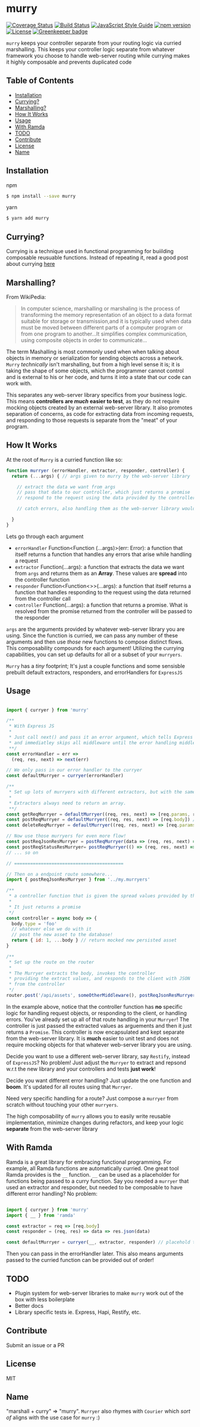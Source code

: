 # murry

[![Coverage Status](https://coveralls.io/repos/github/TillaTheHun0/murry/badge.svg?branch=master)](https://coveralls.io/github/TillaTheHun0/murry?branch=master) [![Build Status](https://travis-ci.org/TillaTheHun0/murry.svg?branch=master)](https://travis-ci.org/TillaTheHun0/murry?branch=master) [![JavaScript Style Guide](https://img.shields.io/badge/code_style-standard-brightgreen.svg)](https://standardjs.com) [![npm version](https://img.shields.io/npm/v/murry.svg)](https://www.npmjs.com/package/murry) [![License](https://img.shields.io/npm/l/murry.svg?maxAge=2592000?style=plastic)](https://github.com/TillaTheHun0/murry/blob/master/LICENSE) [![Greenkeeper badge](https://badges.greenkeeper.io/TillaTheHun0/murry.svg)](https://greenkeeper.io/)


`murry` keeps your controller separate from your routing logic via curried marshalling. This keeps your controller logic separate from whatever framework you choose to handle web-server routing while currying makes it highly composable and prevents duplicated code

## Table of Contents <a name="toc"></a>

- [Installation](#installation)
- [Currying?](#currying)
- [Marshalling?](#marshalling)
- [How It Works](#how-it-works)
- [Usage](#usage)
- [With Ramda](#with-ramda)
- [TODO](#todo)
- [Contribute](#contribute)
- [License](#license)
- [Name](#name)

## Installation <a name="installation"></a>

npm
```bash
$ npm install --save murry
```

yarn
```bash
$ yarn add murry
```

## Currying? <a name="currying"></a>

Currying is a technique used in functional programming for buiilding composable reusuable functions. Instead of repeating it, read a good post about currying [here](https://www.sitepoint.com/currying-in-functional-javascript/)

## Marshalling? <a name="marshalling"></a>

From WikiPedia:

>In computer science, marshalling or marshaling is the process of transforming the memory representation of an object to a data format suitable for storage or transmission,and it is typically used when data must be moved between different parts of a computer program or from one program to another...It simplifies complex communication, using composite objects in order to communicate...

The term Mashalling is most commonly used when when talking about objects in memory or serialization for sending objects across a network. `Murry` _technically_ isn't marshalling, but from a high level sense it is; it is taking the shape of some objects, which the programmer cannot control and is external to his or her code, and turns it into a state that our code can work with.

This separates any web-server library specifics from your business logic. This means **controllers are _much_ easier to test**, as they do not require mocking objects created by an external web-server library. It also promotes separation of concerns, as code for extracting data from incoming requests, and responding to those requests is separate from the "meat" of your program.

## How It Works <a name="how-it-works"></a>

At the root of `Murry` is a curried function like so:

```javascript
function murryer (errorHandler, extractor, responder, controller) {
  return (...args) { // args given to murry by the web-server library

    // extract the data we want from args
    // pass that data to our controller, which just returns a promise
    // respond to the request using the data provided by the controller

    // catch errors, also handling them as the web-server library would

  }
}
```

Lets go through each argument
- `errorHandler` Function<Function (...args)>(err: Error): a function that itself returns a function that handles any errors that arise while handling a request
- `extractor` Function<Array>(...args): a function that extracts the data we want from `args` and returns them as an **Array**. These values are **spread** into the controller function
- `responder` Function<Function<>>(...args): a function that itself returns a function that handles responding to the request using the data returned from the controller call
- `controller` Function<Promise>(...args): a function that returns a promise. What is resolved from the promise returned from the controller will be passed to the responder


`args` are the arguments provided by whatever web-server library you are using. Since the function is curried, we can pass any number of these arguments and then use _those_ new functions to compose distinct flows. This composability compounds for each argument! Utilizing the currying capabilities, you can set up defaults for all or a subset of your `murryers`.

`Murry` has a _tiny_ footprint; It's just a couple functions and some sensisble prebuilt default extractors, responders, and errorHandlers for `ExpressJS`

## Usage <a name="usage"></a>

```javascript

import { curryer } from 'murry'

/**
 * With Express JS
 * 
 * Just call next() and pass it an error argument, which tells Express that an error has occurred
 * and immediatley skips all middleware until the error handling middleware
 **/
const errorHandler = err =>
  (req, res, next) => next(err)

// We only pass in our error handler to the curryer
const defaultMurryer = curryer(errorHandler)

/**
 * Set up lots of murryers with different extractors, but with the same error handling!
 * 
 * Extractors always need to return an array.
 **/
const getReqMurryer = defaultMurryer((req, res, next) => [req.params, req.query]) // extract the url params and query string
const postReqMurryer = defaultMurryer((req, res, next) => [req.body]) // extract the body
const deleteReqMurryer = defaultMurryer((req, res, next) => [req.params]) // extract just the url params

// Now use those murryers for even more flow!
const postReqJsonResMurryer = postReqMurryer(data => (req, res, next) =>  res.json(data))
const postReqStatusResMurryer= postReqMurryer(() => (req, res, next) => res.sendStatus(203))
// ... so on

// =========================================

// Then on a endpoint route somewhere...
import { postReqJsonResMurryer } from '../my.murryers'

/**
 * a controller function that is given the spread values provided by the extractor
 * 
 * It just returns a promise
 */
const controller = async body => {
  body.type = 'foo'
  // whatever else we do with it
  // post the new asset to the database!
  return { id: 1, ...body } // return mocked new persisted asset
}

/**
 * Set up the route on the router
 * 
 * The Murryer extracts the body, invokes the controller
 * providing the extract values, and responds to the client with JSON
 * from the controller
 */
router.post('/api/assets', someOtherMiddleware(), postReqJsonResMurryer(controller))
```

In the example above, notice that the controller function has **no** specific logic for handling request objects, or responding to the client, or handling errors. You've already set up all of that route handling in your `Murryer`! The controller is just passed the extracted values as arguements and then it just returns a `Promise`. This controller is now encapsulated and kept separate from the web-server library. It is **much** easier to unit test and does not require mocking objects for that whatever web-server library you are using.

Decide you want to use a different web-server library, say `Restify`, instead of `ExpressJS`? No problem! Just adjust the `Murryer` to extract and repsond w.r.t the new library and your controllers and tests **just work**!

Decide you want different error handling? Just update the one function and **boom**. It's updated for all routes using that `Murryer`.

Need very specific handling for a route? Just compose a `murryer` from scratch without touching your other `murryers`.

The high composability of `murry` allows you to easily write reusable implementation, minimize changes during refactors, and keep your logic **separate** from the web-server library

## With Ramda <a name="with-ramda"></a>

Ramda is a great library for embracing functional programming. For example, all Ramda functions are automatically curried. One great tool Ramda provides is the `__` function. `__` can be used as a placeholder for functions being passed to a curry function. Say you needed a `murryer` that used an extractor and responder, but needed to be composable to have different error handling? No problem:

```javascript

import { curryer } from 'murry'
import { __ } from 'ramda'

const extractor = req => [req.body]
const responder = (req, res) => data => res.json(data)

const defaultMurryer = curryer(__, extractor, responder) // placehold the errorHandler
```

Then you can pass in the errorHandler later. This also means arguments passed to the curried function can be provided out of order!

## TODO <a name="todo"></a>

- Plugin system for web-server libraries to make `murry` work out of the box with less boilerplate
- Better docs
- Library specific tests ie. Express, Hapi, Restify, etc.

## Contribute <a name="contribute"></a>

Submit an issue or a PR

## License <a name="license"></a>
MIT

## Name <a name="name"></a>
"marshall + curry" => "murry". `Murryer` also rhymes with `Courier` which _sort of_ aligns with the use case for `murry` :)

